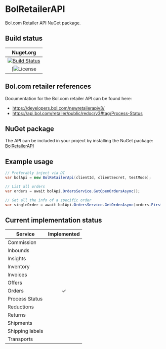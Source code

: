 ﻿# BolRetailerAPI
Bol.com Retailer API NuGet package.

## Build status
|Nuget.org|
|:------:|
|[![Build Status](https://soneritics.visualstudio.com/Bol%20Retailer%20API/_apis/build/status/Soneritics.BolRetailerAPI?branchName=master)](https://soneritics.visualstudio.com/Bol%20Retailer%20API/_build/latest?definitionId=2&branchName=master)|
|[![License](http://img.shields.io/badge/license-MIT-green.svg)|

## Bol.com retailer references
Documentation for the Bol.com retailer API can be found here:
* https://developers.bol.com/newretailerapiv3/
* https://api.bol.com/retailer/public/redoc/v3#tag/Process-Status

## NuGet package
The API can be included in your project by installing the NuGet package:
[BolRetailerAPI](https://www.nuget.org/packages/BolRetailerAPI/)

## Example usage
```cs
// Preferably inject via DI
var bolApi = new BolRetailerApi(clientId, clientSecret, testMode);

// List all orders
var orders = await bolApi.OrdersService.GetOpenOrdersAsync();

// Get all the info of a specific order
var singleOrder = await bolApi.OrdersService.GetOrderAsync(orders.First().orderId);
```

## Current implementation status
| Service                                       | Implemented |
|-----------------------------------------------|:-----------:|
| Commission                                    |             |
| Inbounds                                      |             |
| Insights                                      |             |
| Inventory                                     |             |
| Invoices                                      |             |
| Offers                                        |             |
| Orders                                        |      ✓     |
| Process Status                                |             |
| Reductions                                    |             |
| Returns                                       |             |
| Shipments                                     |             |
| Shipping labels                               |             |
| Transports                                    |             |
